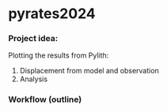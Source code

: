 # pyrates2024
### Project idea: 
Plotting the results from Pylith:
1. Displacement from model and observation
2. Analysis 

### Workflow (outline) 

